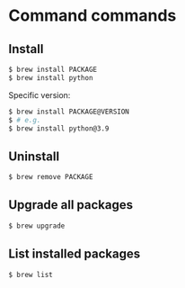# Command commands

## Install

```sh
$ brew install PACKAGE
$ brew install python
```

Specific version:

```sh
$ brew install PACKAGE@VERSION
$ # e.g.
$ brew install python@3.9
```

## Uninstall

```sh
$ brew remove PACKAGE
```

## Upgrade all packages

```sh
$ brew upgrade
```

## List installed packages

```sh
$ brew list
```
